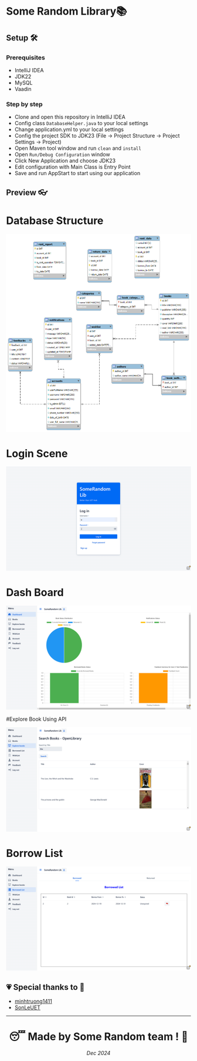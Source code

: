 # Some Random Library📚

## Setup 🛠

### Prerequisites

- IntelliJ IDEA
- JDK22
- MySQL
- Vaadin

### Step by step

- Clone and open this repository in IntelliJ IDEA
- Config class `DatabaseHelper.java` to your local settings
- Change  application.yml to your local settings
- Config the project SDK to JDK23 (File -> Project Structure -> Project Settings -> Project)
- Open Maven tool window and run `clean` and `install`
- Open `Run/Debug Configuration` window
- Click New Application and choose JDK23
- Edit configuration with Main Class is Entry Point
- Save and run AppStart to start using our application

## Preview 👓
# Database Structure

<img src="./src/main/resources/images/Lib_DB.png">

# Login Scene

<img src="./src/main/resources/images/img.png">

# Dash Board

<img src="./src/main/resources/images/img_1.png">

#Explore Book Using API

<img src="./src/main/resources/images/img_2.png">

# Borrow List

<img src="./src/main/resources/images/img_3.png">

## 💗 Special thanks to 💖
* [minhtruong1411](https://github.com/minhtruong1411)
* [SonLeUET](https://github.com/SonLeUET)

---
<h1 align="center"> 😴 Made by Some Random team ! 🛌</h1>
<p align="center"><i>Dec 2024</i></p>
